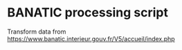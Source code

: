 # BANATIC processing script

Transform data from https://www.banatic.interieur.gouv.fr/V5/accueil/index.php
